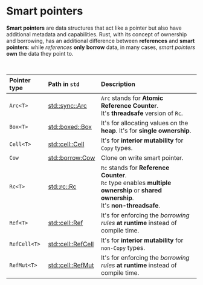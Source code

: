 # Smart pointers
**Smart pointers** are data structures that act like a pointer but also have additional metadata and capabilities. 
Rust, with its concept of ownership and borrowing, has an additional difference between **references** and **smart pointers**: while *references* **only** **borrow** data, in many cases, *smart pointers* **own** the data they point to.

<br>

|Pointer type|Path in `std`|Description|
|:-----------|:------------|:----------|
|`Arc<T>`|[std::sync::Arc](https://doc.rust-lang.org/std/sync/struct.Arc.html)|`Arc` stands for **Atomic Reference Counter**.<br>It's **threadsafe** version of `Rc`.|
|`Box<T>`|[std::boxed::Box](https://doc.rust-lang.org/std/boxed/struct.Box.html)|It's for allocating values on the **heap**. It's for **single ownership**.|
|`Cell<T>`|[std::cell::Cell](https://doc.rust-lang.org/std/cell/struct.Cell.html)|It's for **interior mutability** for `Copy` types.|
|`Cow`|[std::borrow:Cow](https://doc.rust-lang.org/std/borrow/enum.Cow.html)|Clone on write smart pointer.|
|`Rc<T>`|[std::rc::Rc](https://doc.rust-lang.org/std/rc/struct.Rc.html)|`Rc` stands for **Reference Counter**.<br>`Rc` type enables **multiple ownership** or **shared ownership**.<br>It's **non-threadsafe**.|
|`Ref<T>`|[std::cell::Ref](https://doc.rust-lang.org/std/cell/struct.Ref.html)|It's for enforcing the *borrowing rules* **at runtime** instead of compile time.|
|`RefCell<T>`|[std::cell::RefCell](https://doc.rust-lang.org/std/cell/struct.RefCell.html)|It's for **interior mutability** for `non-Copy` types.|
|`RefMut<T>`|[std::cell::RefMut](https://doc.rust-lang.org/std/cell/struct.RefMut.html)|It's for enforcing the *borrowing rules* **at runtime** instead of compile time.|
